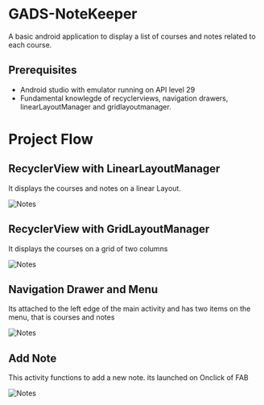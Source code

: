 
# GADS-NoteKeeper

A basic android application to display a list of courses and notes related to each course.


## Prerequisites

- Android studio with emulator running on API level 29
- Fundamental knowlegde of recyclerviews, navigation drawers, linearLayoutManager and gridlayoutmanager.

# Project Flow

## RecyclerView with LinearLayoutManager

It displays the courses and notes on a linear Layout.

![Notes](https://github.com/ochudidesterio/GADS-NoteKeeper/blob/master/images/Home.png?raw=true)


## RecyclerView with GridLayoutManager


It displays the courses on a grid of two columns

![Notes](https://github.com/ochudidesterio/GADS-NoteKeeper/blob/master/images/Courses.png?raw=true)


## Navigation Drawer and Menu


Its attached to the left edge of the main activity and has two items on the menu, that is courses and notes


![Notes](https://github.com/ochudidesterio/GADS-NoteKeeper/blob/master/images/navigation.png?raw=true)


## Add Note


This activity functions to add a new note. its launched on Onclick of FAB 


![Notes](https://github.com/ochudidesterio/GADS-NoteKeeper/blob/master/images/addNote.png?raw=true)





